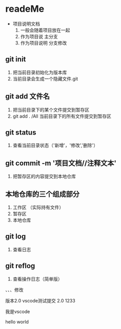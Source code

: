 # readeMe
+ 项目说明文档
    1. 一般会随着项目放在一起
    2. 作为项目说 主分支
    2. 作为项目说明  分支修改

## git init
1. 把当前目录初始化为版本库
2. 当前目录会生成一个隐藏文件.git

## git add 文件名
1. 把当前目录下的某个文件提交到暂存区
2. git add . /All 当前目录下的所有文件提交到暂存区

## git status
 1. 查看当前目录状态（'新增'，'修改','删除'）

 ## git commit -m '项目文档//注释文本'
 1. 把暂存区的内容提交到本地仓库


## 本地仓库的三个组成部分
1. 工作区 （实际持有文件）
2. 暂存区
3. 本地仓库

## git log
1. 查看日志

## git reflog
1. 查看操作日志（简单版）




、、、修改   

版本2.0
vscode测试提交 2.0
1233



我是vscode



hello world